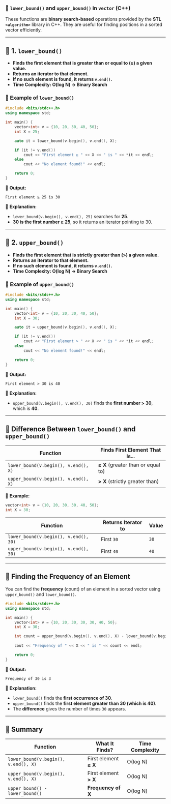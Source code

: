 ### 🔹 `lower_bound()` and `upper_bound()` in `vector` (C++)  

These functions are **binary search-based** operations provided by the **STL `<algorithm>`** library in C++. They are useful for finding positions in a sorted vector efficiently.

---

## **🔹 1. `lower_bound()`**
- **Finds the first element that is **greater than or equal to** (≥) a given value.**
- **Returns an iterator to that element.**
- **If no such element is found, it returns `v.end()`.**
- **Time Complexity: O(log N) → Binary Search**

### **🔹 Example of `lower_bound()`**
```cpp
#include <bits/stdc++.h>
using namespace std;

int main() {
    vector<int> v = {10, 20, 30, 40, 50}; 
    int X = 25;

    auto it = lower_bound(v.begin(), v.end(), X);

    if (it != v.end())
        cout << "First element ≥ " << X << " is " << *it << endl;
    else
        cout << "No element found!" << endl;

    return 0;
}
```
🔹 **Output:**  
```
First element ≥ 25 is 30
```
🔹 **Explanation:**  
- `lower_bound(v.begin(), v.end(), 25)` searches for **25**.  
- **30 is the first number ≥ 25**, so it returns an iterator pointing to 30.

---

## **🔹 2. `upper_bound()`**
- **Finds the first element that is **strictly greater than** (>) a given value.**
- **Returns an iterator to that element.**
- **If no such element is found, it returns `v.end()`.**
- **Time Complexity: O(log N) → Binary Search**

### **🔹 Example of `upper_bound()`**
```cpp
#include <bits/stdc++.h>
using namespace std;

int main() {
    vector<int> v = {10, 20, 30, 40, 50};
    int X = 30;

    auto it = upper_bound(v.begin(), v.end(), X);

    if (it != v.end())
        cout << "First element > " << X << " is " << *it << endl;
    else
        cout << "No element found!" << endl;

    return 0;
}
```
🔹 **Output:**  
```
First element > 30 is 40
```
🔹 **Explanation:**  
- `upper_bound(v.begin(), v.end(), 30)` finds the **first number > 30**, which is **40**.

---

## **🔹 Difference Between `lower_bound()` and `upper_bound()`**
| Function        | Finds First Element That Is... |
|---------------|----------------------------------|
| `lower_bound(v.begin(), v.end(), X)` | **≥ X** (greater than or equal to) |
| `upper_bound(v.begin(), v.end(), X)` | **> X** (strictly greater than) |

🔹 **Example:**
```cpp
vector<int> v = {10, 20, 30, 30, 40, 50}; 
int X = 30;
```
| Function | Returns Iterator to | Value |
|----------|--------------------|------|
| `lower_bound(v.begin(), v.end(), 30)` | First `30` | `30` |
| `upper_bound(v.begin(), v.end(), 30)` | First `40` | `40` |

---

## **🔹 Finding the Frequency of an Element**
You can find the **frequency** (count) of an element in a sorted vector using `upper_bound()` and `lower_bound()`.

```cpp
#include <bits/stdc++.h>
using namespace std;

int main() {
    vector<int> v = {10, 20, 30, 30, 30, 40, 50};
    int X = 30;

    int count = upper_bound(v.begin(), v.end(), X) - lower_bound(v.begin(), v.end(), X);
    
    cout << "Frequency of " << X << " is " << count << endl;

    return 0;
}
```
🔹 **Output:**
```
Frequency of 30 is 3
```
🔹 **Explanation:**  
- `lower_bound()` finds the **first occurrence of 30**.
- `upper_bound()` finds the **first element greater than 30 (which is 40)**.
- The **difference** gives the number of times `30` appears.

---

## **🔹 Summary**
| Function | What It Finds? | Time Complexity |
|----------|---------------|----------------|
| `lower_bound(v.begin(), v.end(), X)` | First element **≥ X** | O(log N) |
| `upper_bound(v.begin(), v.end(), X)` | First element **> X** | O(log N) |
| `upper_bound() - lower_bound()` | **Frequency of X** | O(log N) |

